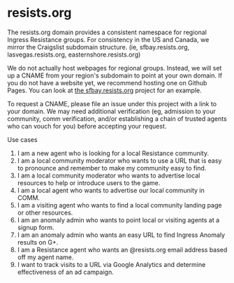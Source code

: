 resists.org
===========

The resists.org domain provides a consistent namespace for regional Ingress Resistance groups.  For consistency in the US and Canada, we mirror the Craigslist subdomain structure.  (ie, sfbay.resists.org, lasvegas.resists.org, easternshore.resists.org)

We do not actually host webpages for regional groups.  Instead, we will set up a CNAME from your region's subdomain to point at your own domain.  If you do not have a website yet, we recommend hosting one on Github Pages.  You can look at [the sfbay.resists.org](https://github.com/balshor/sfbay.resists.org) project for an example.

To request a CNAME, please file an issue under this project with a link to your domain.  We may need additional verification (eg, admission to your community, comm verification, and/or establishing a chain of trusted agents who can vouch for you) before accepting your request.

Use cases
  1. I am a new agent who is looking for a local Resistance community.
  2. I am a local community moderator who wants to use a URL that is easy to pronounce and remember to make my community easy to find.
  3. I am a local community moderator who wants to advertise local resources to help or introduce users to the game.
  4. I am a local agent who wants to advertise our local community in COMM.
  5. I am a visiting agent who wants to find a local community landing page or other resources.
  6. I am an anomaly admin who wants to point local or visiting agents at a signup form.
  7. I am an anomaly admin who wants an easy URL to find Ingress Anomaly results on G+.
  8. I am a Resistance agent who wants an @resists.org email address based off my agent name.
  9. I want to track visits to a URL via Google Analytics and determine effectiveness of an ad campaign.
